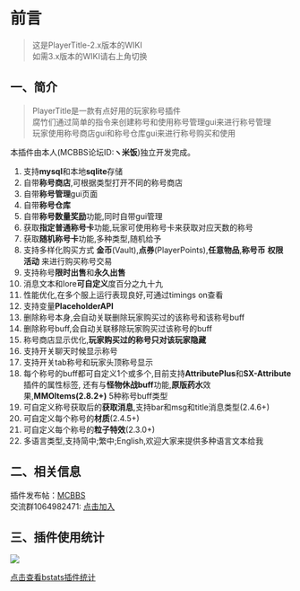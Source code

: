 # 前言
> 这是PlayerTitle-2.x版本的WIKI  
> 如需3.x版本的WIKI请右上角切换

## 一、简介
> PlayerTitle是一款有点好用的玩家称号插件  
腐竹们通过简单的指令来创建称号和使用称号管理gui来进行称号管理  
玩家使用称号商店gui和称号仓库gui来进行称号购买和使用

本插件由本人(MCBBS论坛ID:**ヽ米饭**)独立开发完成。

1. 支持**mysql**和本地**sqlite**存储
2. 自带**称号商店**,可根据类型打开不同的称号商店
3. 自带**称号管理**gui页面
4. 自带**称号仓库**
5. 自带**称号数量奖励**功能,同时自带gui管理
4. 获取**指定普通称号卡**功能,玩家可使用称号卡来获取对应天数的称号
5. 获取**随机称号卡**功能,多种类型,随机给予
5. 支持多样化购买方式 **金币**(Vault),**点券**(PlayerPoints),**任意物品**,**称号币** **权限** **活动** 来进行购买称号交易
6. 支持称号**限时出售**和**永久出售**
7. 消息文本和lore**可自定义**度百分之九十九
8. 性能优化,在多个服上运行表现良好,可通过timings on查看
9. 支持变量**PlaceholderAPI**
10. 删除称号本身,会自动关联删除玩家购买过的该称号和该称号buff
11. 删除称号buff,会自动关联移除玩家购买过该称号的buff
12. 称号商店显示优化,**玩家购买过的称号只对该玩家隐藏**
13. 支持开关聊天时候显示称号
14. 支持开关tab称号和玩家头顶称号显示
15. 每个称号的buff都可自定义1个或多个,目前支持**AttributePlus**和**SX-Attribute**插件的属性标签, 还有与**怪物休战buff**功能,**原版药水**效果,**MMOItems(2.8.2+)** 5种称号buff类型
16. 可自定义称号获取后的**获取消息**,支持bar和msg和title消息类型(2.4.6+)
17. 可自定义每个称号的**材质**(2.4.5+)
18. 可自定义每个称号的**粒子特效**(2.3.0+)
18. 多语言类型,支持简中;繁中;English,欢迎大家来提供多种语言文本给我

## 二、相关信息
插件发布帖：[MCBBS](https://www.mcbbs.net/thread-1004671-1-1.html "点击进入")  
交流群1064982471: [点击加入](https://jq.qq.com/?_wv=1027&k=5sxTf8u "点击加入")

## 三、插件使用统计
![](https://bstats.org/signatures/bukkit/PlayerTitle.svg)

[点击查看bstats插件统计](https://bstats.org/plugin/bukkit/PlayerTitle/6913 "点击查看bstats插件统计")